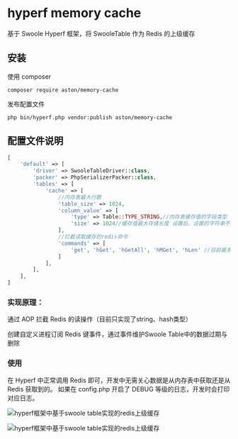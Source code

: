 # hyperf memory cache

基于 Swoole Hyperf 框架，将 SwooleTable 作为 Redis 的上级缓存

## 安装

使用 composer

```
composer require aston/memory-cache
```

发布配置文件

```
php bin/hyperf.php vendor:publish aston/memory-cache
```

## 配置文件说明

```php
[
    'default' => [
        'driver' => SwooleTableDriver::class,
        'packer' => PhpSerializerPacker::class,
        'tables' => [
            'cache' => [
                //内存表最大行数
                'table_size' => 1024,
                'column_value' => [
                    'type' => Table::TYPE_STRING,//内存表缓存值的字段类型
                    'size' => 1024//缓存值最大存储长度 设置后，设置的字符串不能超过 size 指定的最大长度
                ],
                //拦截读取缓存的redis命令
                'commands' => [
                    'get', 'hGet', 'hGetAll', 'hMGet', 'hLen' //目前最多支持这么多，可指定拦截命令，留空代表不拦截，
                ]
            ],
        ],
    ],
]
```

### 实现原理：
通过 AOP 拦截 Redis 的读操作（目前只实现了string、hash类型）

创建自定义进程订阅 Redis 键事件，通过事件维护Swoole Table中的数据过期与删除


### 使用
在 Hyperf 中正常调用 Redis 即可，开发中无需关心数据是从内存表中获取还是从 Redis 获取到的。
如果在 config.php 开启了 DEBUG 等级的日志，开发时会打印对应日志。

![hyperf框架中基于swoole table实现的redis上级缓存](https://cdn.learnku.com/uploads/images/202303/07/100058/xXINve4AA3.png!large)


![hyperf框架中基于swoole table实现的redis上级缓存](https://cdn.learnku.com/uploads/images/202303/07/100058/d5owOmgcEr.png!large)

